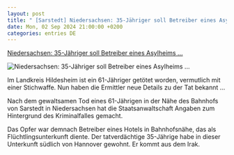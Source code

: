 ```yaml
---
layout: post
title: " [Sarstedt] Niedersachsen: 35-Jähriger soll Betreiber eines Asylheims ..."
date: Mon, 02 Sep 2024 21:00:00 +0200
categories: entries DE
---
```

[Niedersachsen: 35-Jähriger soll Betreiber eines Asylheims ...](https://www.spiegel.de/panorama/justiz/sarstedt-35-jaehriger-soll-hotelbetreiber-in-sarstedt-erstochen-haben-a-1c066163-69da-4fa1-81e8-755239158c62)

![Niedersachsen: 35-Jähriger soll Betreiber eines Asylheims ...](https://cdn.prod.www.spiegel.de/images/0b60bcce-33f2-4cba-809d-2b4532fe493c_w1200_r1.778_fpx37.09_fpy50.jpg)

Im Landkreis Hildesheim ist ein 61-Jähriger getötet worden, vermutlich mit einer Stichwaffe. Nun haben die Ermittler neue Details zu der Tat bekannt ...

Nach dem gewaltsamen Tod eines 61-Jährigen in der Nähe des Bahnhofs von Sarstedt in Niedersachsen hat die Staatsanwaltschaft Angaben zum Hintergrund des Kriminalfalles gemacht.

Das Opfer war demnach Betreiber eines Hotels in Bahnhofsnähe, das als Flüchtlingsunterkunft diente. Der tatverdächtige 35-Jährige habe in dieser Unterkunft südlich von Hannover gewohnt. Er kommt aus dem Irak.

